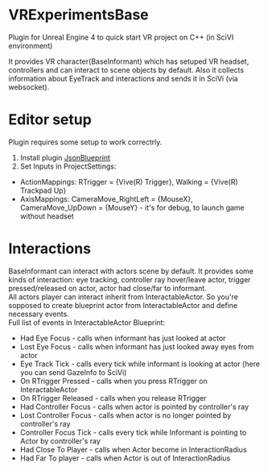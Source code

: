 # VRExperimentsBase  
Plugin for Unreal Engine 4 to quick start VR project on C++ (in SciVI environment)  

It provides VR character(BaseInformant) which has setuped VR headset, controllers and can interact to scene objects by default.  Also it collects information about EyeTrack and interactions and sends it in SciVi (via websocket).  

# Editor setup  
Plugin requires some setup to work correctrly.  
1) Install plugin [JsonBlueprint](https://www.unrealengine.com/marketplace/en-US/product/json-blueprint)  
2) Set Inputs in ProjectSettings:  
  - ActionMappings: RTrigger = {Vive(R) Trigger}, Walking  = {Vive(R) Trackpad Up}  
  - AxisMappings: CameraMove_RightLeft = {MouseX}, CameraMove_UpDown = {MouseY} - it's for debug, to launch game without headset  

# Interactions  
BaseInformant can interact with actors scene by default. It provides some kinds of interaction: eye tracking, controller ray hover/leave actor, trigger pressed/released on actor, actor had close/far to informant.  
All actors player can interact inherit from InteractableActor. So you're sopposed to create blueprint actor from InteractableActor and define necessary events.  
Full list of events in InteractableActor Blueprint:  
- Had Eye Focus - calls when informant has just looked at actor  
- Lost Eye Focus  - calls when informant has just looked away eyes from actor  
- Eye Track Tick - calls every tick while informant is looking at actor (here you can send GazeInfo to SciVi)  
- On RTrigger Pressed - calls when you press RTrigger on InteractableActor  
- On RTrigger Released - calls when you release RTrigger  
- Had Controller Focus - calls when actor is pointed by controller's ray  
- Lost Controller Focus - calls when actor is no longer pointed by controller's ray  
- Controller Focus Tick - calls every tick while Informant is pointing to Actor by controller's ray  
- Had Close To Player - calls when Actor become in InteractionRadius  
- Had Far To player - calls when Actor is out of InteractionRadius  
